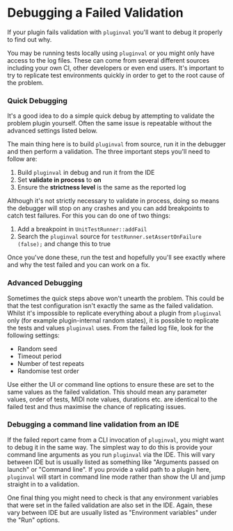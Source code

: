 # Debugging a Failed Validation

If your plugin fails validation with `pluginval` you'll want to debug it properly to find out why.

You may be running tests locally using `pluginval` or you might only have access to the log files. These can come from several different sources including your own CI, other developers or even end users. It's important to try to replicate test environments quickly in order to get to the root cause of the problem.

### Quick Debugging
It's a good idea to do a simple quick debug by attempting to validate the problem plugin yourself. Often the same issue is repeatable without the advanced settings listed below.

The main thing here is to build `pluginval` from source, run it in the debugger and then perform a validation. The three important steps you'll need to follow are:

1. Build `pluginval` in debug and run it from the IDE
2. Set **validate in process** to **on**
3. Ensure the **strictness level** is the same as the reported log

Although it's not strictly necessary to validate in process, doing so means the debugger will stop on any crashes and you can add breakpoints to catch test failures. For this you can do one of two things:
1. Add a breakpoint in `UnitTestRunner::addFail`
2. Search the `pluginval` source for `testRunner.setAssertOnFailure (false);` and change this to true

Once you've done these, run the test and hopefully you'll see exactly where and why the test failed and you can work on a fix.


### Advanced Debugging
Sometimes the quick steps above won't unearth the problem. This could be that the test configuration isn't exactly the same as the failed validation. Whilst it's impossible to replicate everything about a plugin from `pluginval` only (for example plugin-internal random states), it is possible to replicate the tests and values `pluginval` uses.
From the failed log file, look for the following settings:
 - Random seed
 - Timeout period
 - Number of test repeats
 - Randomise test order


 Use either the UI or command line options to ensure these are set to the same values as the failed validation. This should mean any parameter values, order of tests, MIDI note values, durations etc. are identical to the failed test and thus maximise the chance of replicating issues.

### Debugging a command line validation from an IDE
If the failed report came from a CLI invocation of `pluginval`, you might want to debug it in the same way.
The simplest way to do this is provide your command line arguments as you run `pluginval` via the IDE. This will vary between IDE but is usually listed as something like "Arguments passed on launch" or "Command line". If you provide a valid path to a plugin here, `pluginval` will start in command line mode rather than show the UI and jump straight in to a validation.

One final thing you might need to check is that any environment variables that were set in the failed validation are also set in the IDE. Again, these vary between IDE but are usually listed as "Environment variables" under the "Run" options.
